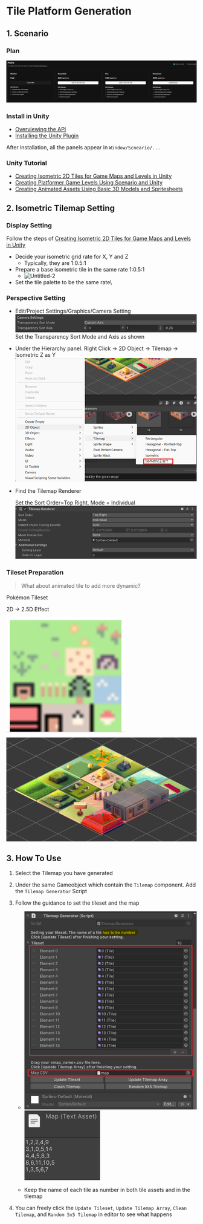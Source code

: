 # Tile Platform Generation

## 1. Scenario 

### Plan

![image-20230912100151560](README.assets/image-20230912100151560.png)

### Install in Unity

- [Overviewing the API](https://help.scenario.com/overviewing-the-api)
- [Installing the Unity Plugin](https://help.scenario.com/installing-the-unity-plugin)

After installation, all the panels appear in `Window/Scneario/...`

### Unity Tutorial

- [Creating Isometric 2D Tiles for Game Maps and Levels in Unity](https://help.scenario.com/creating-isometric-2d-tiles-for-game-maps-and-levels-in-unity-a-comprehensive-guide)
- [Creating Platformer Game Levels Using Scenario and Unity](https://help.scenario.com/creating-platformer-game-levels-using-scenario-and-unity)
- [Creating Animated Assets Using Basic 3D Models and Spritesheets](https://help.scenario.com/creating-animated-assets-using-basic-3d-models-and-spritesheets)

## 2. Isometric Tilemap Setting

### Display Setting

Follow the steps of [Creating Isometric 2D Tiles for Game Maps and Levels in Unity](https://help.scenario.com/creating-isometric-2d-tiles-for-game-maps-and-levels-in-unity-a-comprehensive-guide)

- Decide your isometric grid rate for X, Y and Z
  - Typically, they are 1:0.5:1
- Prepare a base isometric tile in the same rate 1:0.5:1
  - ![Untitled-2](https://help.scenario.com/hs-fs/hubfs/Untitled-2.png?width=688&height=297&name=Untitled-2.png)	
- Set the tile palette to be the same rate\

### Perspective Setting

- Edit/Project Settings/Graphics/Camera Setting
  ![image-20230916124529336](README.assets/image-20230916124529336.png)
  Set the Transparency Sort Mode and Axis as shown

- Under the Hierarchy panel. Right Click -> 2D Object -> Tilemap -> Isometric Z as Y
  <img src="README.assets/image-20230916124711030.png" alt="image-20230916124711030" style="zoom:67%;" />

- Find the Tilemap Renderer

  Set the Sort Order=Top Right, Mode = Individual
  <img src="README.assets/image-20230916124618887.png" alt="image-20230916124618887" style="zoom:67%;" />

### Tileset Preparation

> What about animated tile to add more dynamic?

Pokémon Tileset

2D -> 2.5D Effect

<img src="README.assets/image-20230915052746806.png" alt="image-20230915052746806" style="zoom:67%;" />	<img src="README.assets/image-20230915085453368.png" alt="image-20230915085453368" style="zoom:67%;" />

## 3. How To Use

1. Select the Tilemap you have generated
2. Under the same Gameobject which contain the `Tilemap` component. Add the `Tilemap Generator` Script
3. Follow the guidance to set the tileset and the map
   
   - <img src="README.assets/image-20230916131955926.png" alt="image-20230916131955926" style="zoom:80%;" />![image-20230916132038580](README.assets/image-20230916132038580.png)
   
   - Keep the name of each tile as number in both tile assets and in the tilemap
4. You can freely click the `Update Tileset`, `Update Tilemap Array`, `Clean Tilemap`, and `Random 5x5 Tilemap` in editor to see what happens

 
